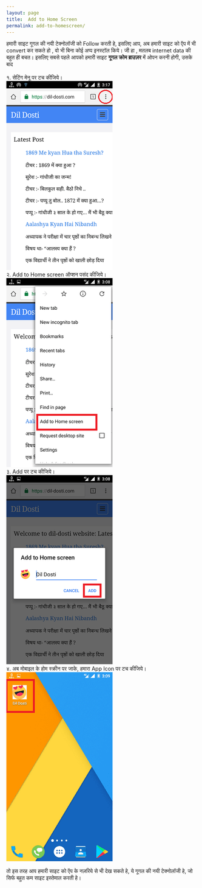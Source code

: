 ```yaml
---
layout: page
title:  Add to Home Screen
permalink: add-to-homescreen/
---
```

हमारी साइट गूगल की नयी टेक्नोलॉजी को Follow करती हे, इसलिए आप, अब हमारी साइट को ऍप में भी convert कर सकते हो , वो भी बिना कोई अप्प इनस्टॉल किये।  जी हा , मतलब internet data की बहुत ही बचत।  इसलिए सबसे पहले आपको हमारी साइट **गूगल क्रोम ब्राउज़र** में ओपन करनी होगी, उसके बाद  <br/><br/>
१. सेटिंग मेनू पर टच कीजिये। <br/><img src="/assest/1.png"><br/>
२. Add to Home screen ऑप्शन पसंद कीजिये। <br/><img src="/assest/2.png"><br/>
३. Add पर टच कीजिये। <br/><img src="/assest/3.png"><br/>
४. अब मोबाइल के होम स्क्रीन पर जाके, हमारा App Icon पर टच कीजिये। <br/><img src="/assest/4.png">

तो इस तरह आप हमारी साइट को ऍप के नज़रिये से भी देख सकते हे, ये गूगल की नयी टेक्नोलॉजी हे, जो सिर्फ बहुत कम साइट इस्तेमाल करती हे।  